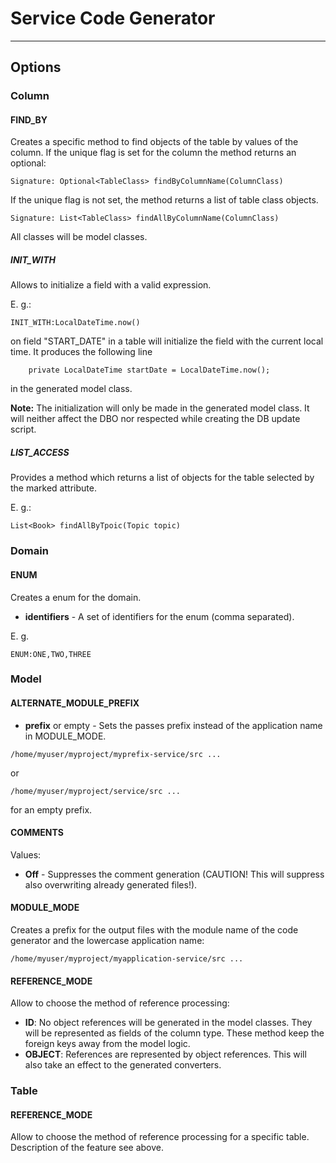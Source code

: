 # Service Code Generator
---

## Options

### Column

#### FIND_BY

Creates a specific method to find objects of the table by values of the column. If the unique flag is set for the column
the method returns an optional:

```
Signature: Optional<TableClass> findByColumnName(ColumnClass)
```

If the unique flag is not set, the method returns a list of table class objects.

```
Signature: List<TableClass> findAllByColumnName(ColumnClass)
```

All classes will be model classes.

##### INIT_WITH

Allows to initialize a field with a valid expression.

E. g.:

```
INIT_WITH:LocalDateTime.now()
```

on field "START_DATE" in a table will initialize the field with the current local time. It produces the following line

```
	private LocalDateTime startDate = LocalDateTime.now();
```

in the generated model class.

**Note:** The initialization will only be made in the generated model class. It will neither affect the DBO nor
respected while creating the DB update script.



##### LIST_ACCESS

Provides a method which returns a list of objects for the table selected by the marked attribute.

E. g.:
```
List<Book> findAllByTpoic(Topic topic)
```


### Domain

#### ENUM

Creates a enum for the domain.

* **identifiers** - A set of identifiers for the enum (comma separated).

E. g.

```
ENUM:ONE,TWO,THREE
```


### Model

#### ALTERNATE_MODULE_PREFIX

* **prefix** or empty - Sets the passes prefix instead of the application name in MODULE_MODE.

```
/home/myuser/myproject/myprefix-service/src ...
```
or
```
/home/myuser/myproject/service/src ...
```
for an empty prefix.

#### COMMENTS

Values:
* **Off** - Suppresses the comment generation (CAUTION! This will suppress also overwriting already generated files!).

#### MODULE_MODE

Creates a prefix for the output files with the module name of the code generator and the lowercase application name:

```
/home/myuser/myproject/myapplication-service/src ...
```

#### REFERENCE_MODE

Allow to choose the method of reference processing:

* **ID**: No object references will be generated in the model classes. They will be represented as fields of the column
type. These method keep the foreign keys away from the model logic.
* **OBJECT**: References are represented by object references. This will also take an effect to the generated 
converters.


### Table

#### REFERENCE_MODE

Allow to choose the method of reference processing for a specific table. Description of the feature see above.